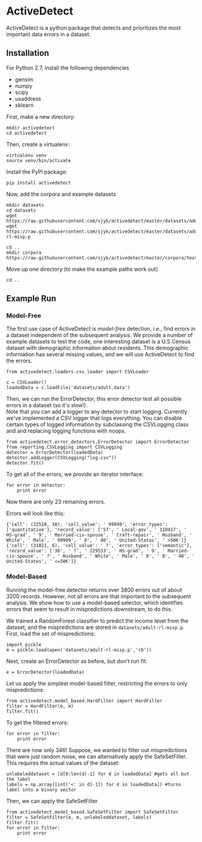 # ActiveDetect
ActiveDetect is a python package that detects and prioritizes the most important data errors in a dataset.

## Installation

For Python 2.7, install the following dependencies
* gensim
* numpy
* scipy
* usaddress
* sklearn

First, make a new directory:
```
mkdir activedetect
cd activedetect
```

Then, create a virtualenv:
```
virtualenv venv
source venv/bin/activate
```

Install the PyPi package:
```
pip install activedetect
```

Now, add the corpora and example datasets
```
mkdir datasets
cd datasets
wget https://raw.githubusercontent.com/sjyk/activedetect/master/datasets/adult.data
wget https://raw.githubusercontent.com/sjyk/activedetect/master/datasets/adult-rl-misp.p

cd ..
mkdir corpora
https://raw.githubusercontent.com/sjyk/activedetect/master/corpora/text8
```

Move up one directory (to make the example paths work out)
```
cd ..
```

## Example Run

### Model-Free
The first use case of ActiveDetect is *model-free* detection, i.e., find errors in a dataset independent of the subsequent analysis.
We provide a number of example datasets to test the code, one interesting dataset is a U.S Census dataset with demographic information about residents. This demographic information has several missing values, and we will use ActiveDetect to find the errors.

```
from activedetect.loaders.csv_loader import CSVLoader

c = CSVLoader()
loadedData = c.loadFile('datasets/adult.data')
```

Then, we can run the ErrorDetector, this error detector test all possible errors in a dataset (so it's slow!).  
Note that you can add a logger to any detector to start logging.  Currently we've implemented a CSV logger that logs everything.
You can disable certain types of logged information by subclassing the CSVLogging class and and replacing logging functions with noops.
```
from activedetect.error_detectors.ErrorDetector import ErrorDetector
from reporting.CSVLogging import CSVLogging
detector = ErrorDetector(loadedData)
detector.addLogger(CSVLogging("log.csv"))
detector.fit()
```

To get all of the errors, we provide an iterator interface:
```
for error in detector:
	print error
```
Now there are only 23 remaining errors.

Errors will look like this:
```
{'cell': (32518, 10), 'cell_value': ' 99999', 'error_types': ['quantitative'], 'record_value': ['57', ' Local-gov', ' 110417', ' HS-grad', ' 9', ' Married-civ-spouse', ' Craft-repair', ' Husband', ' White', ' Male', ' 99999', ' 0', ' 40', ' United-States', ' >50K']}
{'cell': (31821, 6), 'cell_value': ' ?', 'error_types': ['semantic'], 'record_value': ['36', ' ?', ' 229533', ' HS-grad', ' 9', ' Married-civ-spouse', ' ?', ' Husband', ' White', ' Male', ' 0', ' 0', ' 40', ' United-States', ' <=50K']}

```

### Model-Based
Running the model-free detector returns over 3800 errors out of about 3200 records. However, not all errors are that important to the subsequent analysis. We show how to use a model-based selector, which identifies errors that seem to result in mispredictions downstream, to do this. 

We trained a RandomForest classifier to predict the income level from the dataset, and the mispredictions are stored in `datasets/adult-rl-misp.p`. First, load the set of mispredictions:
```
import pickle
m = pickle.load(open('datasets/adult-rl-misp.p','rb'))
```

Next, create an ErrorDetector as before, but don't run fit:
```
e = ErrorDetector(loadedData)
```

Let us apply the simplest model-based filter, restricting the errors to only mispredictions:
```
from activedetect.model_based.HardFilter import HardFilter
filter = HardFilter(e, m)
filter.fit()
```

To get the filtered errors:
```
for error in filter:
	print error
```

There are now only 346! Suppose, we wanted to filter out mispredictions that were just random noise, we can alternatively apply the SafeSetFilter. This requires the actual values of the dataset:
```
unlabeleddataset = [d[0:len(d)-1] for d in loadedData] #gets all but the label
labels = np.array([int('<' in d[-1]) for d in loadedData]) #turns label into a binary vector
```

Then, we can apply the SafeSetFilter
```
from activedetect.model_based.SafeSetFilter import SafeSetFilter
filter = SafeSetFilter(e, m, unlabeleddataset, labels)
filter.fit()
for error in filter:
	print error
```








